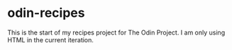 # odin-recipes

This is the start of my recipes project for The Odin Project. I am only using HTML in the current iteration.
